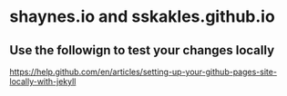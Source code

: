 # shaynes.io and sskakles.github.io

## Use the followign to test your changes locally
https://help.github.com/en/articles/setting-up-your-github-pages-site-locally-with-jekyll
